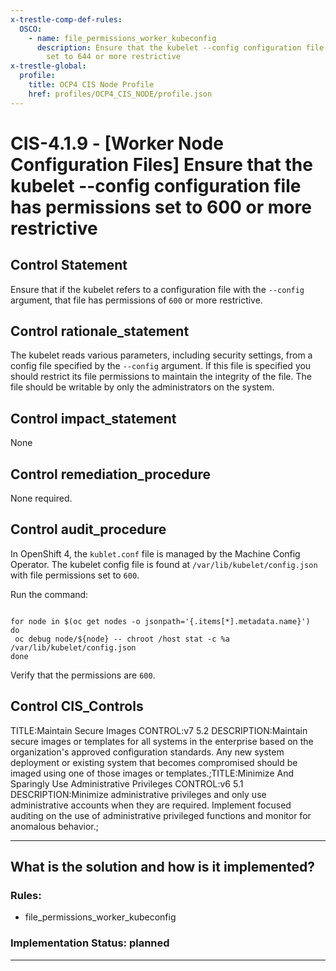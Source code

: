 ```yaml
---
x-trestle-comp-def-rules:
  OSCO:
    - name: file_permissions_worker_kubeconfig
      description: Ensure that the kubelet --config configuration file has permissions
        set to 644 or more restrictive
x-trestle-global:
  profile:
    title: OCP4 CIS Node Profile
    href: profiles/OCP4_CIS_NODE/profile.json
---
```


# CIS-4.1.9 - \[Worker Node Configuration Files\] Ensure that the kubelet --config configuration file has permissions set to 600 or more restrictive

## Control Statement

Ensure that if the kubelet refers to a configuration file with the `--config` argument, that file has permissions of `600` or more restrictive.

## Control rationale_statement

The kubelet reads various parameters, including security settings, from a config file specified by the `--config` argument. If this file is specified you should restrict its file permissions to maintain the integrity of the file. The file should be writable by only the administrators on the system.

## Control impact_statement

None

## Control remediation_procedure

None required.

## Control audit_procedure

In OpenShift 4, the `kublet.conf` file is managed by the Machine Config Operator. The kubelet config file is found at `/var/lib/kubelet/config.json` with file permissions set to `600`.

Run the command:

```

for node in $(oc get nodes -o jsonpath='{.items[*].metadata.name}')
do
 oc debug node/${node} -- chroot /host stat -c %a /var/lib/kubelet/config.json
done
```

Verify that the permissions are `600`.

## Control CIS_Controls

TITLE:Maintain Secure Images CONTROL:v7 5.2 DESCRIPTION:Maintain secure images or templates for all systems in the enterprise based on the organization's approved configuration standards. Any new system deployment or existing system that becomes compromised should be imaged using one of those images or templates.;TITLE:Minimize And Sparingly Use Administrative Privileges CONTROL:v6 5.1 DESCRIPTION:Minimize administrative privileges and only use administrative accounts when they are required. Implement focused auditing on the use of administrative privileged functions and monitor for anomalous behavior.;

______________________________________________________________________

## What is the solution and how is it implemented?

<!-- For implementation status enter one of: implemented, partial, planned, alternative, not-applicable -->

<!-- Note that the list of rules under ### Rules: is read-only and changes will not be captured after assembly to JSON -->

<!-- Add control implementation description here for control: CIS-4.1.9 -->

### Rules:

  - file_permissions_worker_kubeconfig

### Implementation Status: planned

______________________________________________________________________
